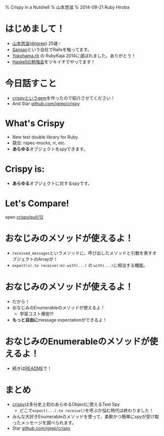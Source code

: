% Crispy in a Nutshell
% 山本悠滋
% 2014-09-21 Ruby Hiroba

# はじめまして！

- [山本悠滋](https://plus.google.com/u/0/+YujiYamamoto_igrep/about)([\@igrep](https://twitter.com/igrep)) 25歳♂
- [Sansan](http://www.sansan.com/)という会社でRailsを触ってます。
- [Yokohama.rb](http://yokohamarb.doorkeeper.jp/) の RubyKaja 2014に選ばれました。ありがとう！
- [Haskellの勉強会](http://connpass.com/series/754/)をツキイチでやってます！

# 今日話すこと

- [crispyというgem](http://rubygems.org/gems/crispy)を作ったので紹介させてください！
- And Star [github.com/igrep/crispy](http://github.com/igrep/crispy)

# What's Crispy

- New test double library for Ruby.
- 競合: rspec-mocks, rr, etc.
- **あらゆる**オブジェクトをspyできます。

# Crispy is:

- **あらゆる**オブジェクトに対するspyです。

# Let's Compare!

open [crispy/pull/12](https://github.com/igrep/crispy/pull/12/files)

# おなじみのメソッドが使えるよ！

- `received_messages`というメソッドに、呼び出したメソッドと引数を表すオブジェクトのArrayが！
- `expect(x).to receive(:m).with(...)` の `with(...)`に相当する機能。

# おなじみのメソッドが使えるよ！

- だから！
- おなじみのEnumerableのメソッドが使えるよ！
    - 学習コスト爆安!!!
- **もっと自由に**message expectationができるよ！

# おなじみのEnumerableのメソッドが使えるよ！

- 続きは[README](https://github.com/igrep/crispy#get-more-detailed-log)で！

# まとめ

- [crispy](http://rubygems.org/gems/crispy)は多分史上初のあらゆるObjectに使えるTest Spy
    - どこで`expect(...).to receive()`を呼ぶか悩む時代は終わりました！
- みんな大好きEnumerableのメソッドを使って、柔軟かつ簡単にspyが受け取ったメッセージを調べられます。
- Star [github.com/igrep/crispy](http://github.com/igrep/crispy)
